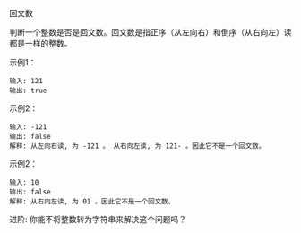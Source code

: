 回文数

判断一个整数是否是回文数。回文数是指正序（从左向右）和倒序（从右向左）读都是一样的整数。

示例1：
```
输入: 121
输出: true
```

示例2：
```
输入: -121
输出: false
解释: 从左向右读, 为 -121 。 从右向左读, 为 121- 。因此它不是一个回文数。
```

示例2：
```
输入: 10
输出: false
解释: 从右向左读, 为 01 。因此它不是一个回文数。
```

进阶:
你能不将整数转为字符串来解决这个问题吗？